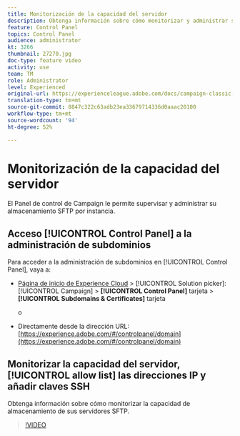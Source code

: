 ```yaml
---
title: Monitorización de la capacidad del servidor
description: Obtenga información sobre cómo monitorizar y administrar su almacenamiento SFTP por instancia y agregue direcciones IP a listas de permitidos.
feature: Control Panel
topics: Control Panel
audience: administrator
kt: 3266
thumbnail: 27270.jpg
doc-type: feature video
activity: use
team: TM
role: Administrator
level: Experienced
original-url: https://experienceleague.adobe.com/docs/campaign-classic-learn/tutorials/administrating/control-panel-acc/monitoring-server-capacity-whitelisting-adding-ssh-key.html,https://experienceleague.adobe.com/docs/campaign-classic-learn/tutorials/administrating/control-panel-acc/monitoring-server-capacity-allow-listing-adding-ssh-key.html
translation-type: tm+mt
source-git-commit: 8847c322c63adb23ea33679714336d0aaac20100
workflow-type: tm+mt
source-wordcount: '94'
ht-degree: 52%

---
```



# Monitorización de la capacidad del servidor

El Panel de control de Campaign le permite supervisar y administrar su almacenamiento SFTP por instancia.

## Acceso [!UICONTROL Control Panel] a la administración de subdominios

Para acceder a la administración de subdominios en [!UICONTROL Control Panel], vaya a:

* [Página de inicio de Experience Cloud](https://experience.adobe.com/#/home) > [!UICONTROL Solution picker]: [!UICONTROL Campaign] > **[!UICONTROL Control Panel]** tarjeta > **[!UICONTROL Subdomains & Certificates]** tarjeta

   o
* Directamente desde la dirección URL: [https://experience.adobe.com/#/controlpanel/domain](https://experience.adobe.com/#/controlpanel/domain)

## Monitorizar la capacidad del servidor, [!UICONTROL allow list] las direcciones IP y añadir claves SSH

Obtenga información sobre cómo monitorizar la capacidad de almacenamiento de sus servidores SFTP.

>[!VIDEO](https://video.tv.adobe.com/v/27270?quality=12)
